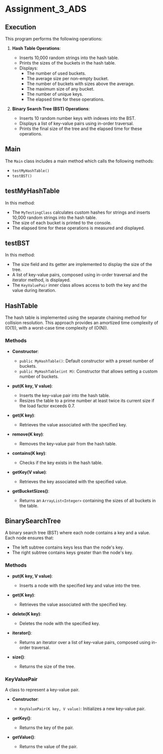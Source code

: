 # Assignment_3_ADS

## Execution

This program performs the following operations:

1. **Hash Table Operations**:
    - Inserts 10,000 random strings into the hash table.
    - Prints the sizes of the buckets in the hash table.
    - Displays:
        - The number of used buckets.
        - The average size per non-empty bucket.
        - The number of buckets with sizes above the average.
        - The maximum size of any bucket.
        - The number of unique keys.
        - The elapsed time for these operations.

2. **Binary Search Tree (BST) Operations**:
    - Inserts 10 random number keys with indexes into the BST.
    - Displays a list of key-value pairs using in-order traversal.
    - Prints the final size of the tree and the elapsed time for these operations.

## Main

The `Main` class includes a main method which calls the following methods:

- `testMyHashTable()`
- `testBST()`

## testMyHashTable

In this method:

- The `MyTestingClass` calculates custom hashes for strings and inserts 10,000 random strings into the hash table.
- The size of each bucket is printed to the console.
- The elapsed time for these operations is measured and displayed.

## testBST

In this method:

- The size field and its getter are implemented to display the size of the tree.
- A list of key-value pairs, composed using in-order traversal and the iterator method, is displayed.
- The `KeyValuePair` inner class allows access to both the key and the value during iteration.

## HashTable

The hash table is implemented using the separate chaining method for collision resolution. This approach provides an amortized time complexity of \(O(1)\), with a worst-case time complexity of \(O(N)\).

### Methods

- **Constructor**:
    - `public MyHashTable()`: Default constructor with a preset number of buckets.
    - `public MyHashTable(int M)`: Constructor that allows setting a custom number of buckets.

- **put(K key, V value)**:
    - Inserts the key-value pair into the hash table.
    - Resizes the table to a prime number at least twice its current size if the load factor exceeds 0.7.

- **get(K key)**:
    - Retrieves the value associated with the specified key.

- **remove(K key)**:
    - Removes the key-value pair from the hash table.

- **contains(K key)**:
    - Checks if the key exists in the hash table.

- **getKey(V value)**:
    - Retrieves the key associated with the specified value.

- **getBucketSizes()**:
    - Returns an `ArrayList<Integer>` containing the sizes of all buckets in the table.

## BinarySearchTree

A binary search tree (BST) where each node contains a key and a value. Each node ensures that:
- The left subtree contains keys less than the node's key.
- The right subtree contains keys greater than the node's key.

### Methods

- **put(K key, V value)**:
    - Inserts a node with the specified key and value into the tree.

- **get(K key)**:
    - Retrieves the value associated with the specified key.

- **delete(K key)**:
    - Deletes the node with the specified key.

- **iterator()**:
    - Returns an iterator over a list of key-value pairs, composed using in-order traversal.

- **size()**:
    - Returns the size of the tree.

### KeyValuePair

A class to represent a key-value pair.

- **Constructor**:
    - `KeyValuePair(K key, V value)`: Initializes a new key-value pair.

- **getKey()**:
    - Returns the key of the pair.

- **getValue()**:
    - Returns the value of the pair.
